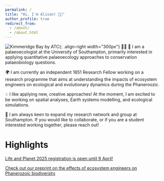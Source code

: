 ```yaml
---
permalink: /
title: "Hi, I'm Alison! 👋😄"
author_profile: true
redirect_from: 
  - /about/
  - /about.html
---
```



![Kimmeridge Bay by ATC](/images/kb.jpb.heic){: .align-right width="300px"}
👩‍💻 🪸 I am a palaeoecologist at the University of Southampton, primarily interested in applying quantitative palaeoecology approaches to conservation palaeobiology questions.

🌍 I am currently an independent 1851 Research Fellow working on a research programme that aims at understanding the impacts of ecosystem engineers on ecological and evolutionary dynamics during the Phaneroozic.

💡 I like applying new, creative approaches! At the moment, I am excited to be working on spatial analyses, Earth systems modelling, and ecological simulations.

👭 I am always keen to expand my research network and group at Southampton. If you would like to collaborate, or if you are a student interested working together, please reach out! 


Highlights
======
[Life and Planet 2025 registration is open until 9 April!](https://lifeandplanet.com)

[Check out our preprint on the effects of ecosystem engineers on Phanerozoic biodiversity](https://www.researchsquare.com/article/rs-5447601/v1)
